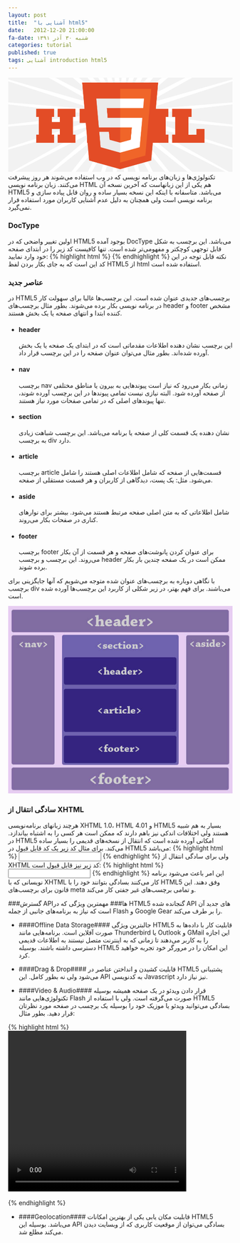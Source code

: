 ```yaml
---
layout: post
title:  "آشنایی با html5"
date:   2012-12-20 21:00:00
fa-date: شنبه ۳۰ آذر ۱۳۹۱
categories: tutorial
published: true
tags: آشنایی introduction html5
---
```

<div class="container centeralized">
	<img src="../img/html5_introduction.png" alt="introduction to html5">
</div>
تکنولوژی‌ها و زبان‌های برنامه نویسی که در وب استفاده می‌شوند هر روز پیشرفت می‌کنند. زبان برنامه نویسی HTML هم یکی از این زبانهاست که آخرین نسخه آن HTML5 می‌باشد. متاسفانه با اینکه این نسخه بسیار ساده و روان قابل پیاده سازی و برنامه نویسی است ولی همچنان به دلیل عدم آشنایی کاربران مورد استفاده قرار نمی‌گیرد.

<h3>DocType</h3>
اولین تغییر واضحی که در HTML5 بوجود آمده DocType می‌باشد. این برچسب به شکل قابل توجهی کوچکتر و مفهومی‌تر شده است. تنها کافیست کد زیر را در ابتدای صفحه خود وارد نمایید:
{% highlight html %}
<!DocType html>
{% endhighlight %}
نکته قابل توجه در این کد این است که به جای بکار بردن لفظ HTML5 از html استفاده شده است.

<h3>عناصر جدید</h3>
در HTML5 برچسب‌های جدیدی عنوان شده است. این برچسب‌ها غالبا برای سهولت کار در برنامه نویسی بکار برده می‌شوند. بطور مثال برچسب‌های header و footer مشخص کننده ابتدا و انتهای صفحه یا یک بخش هستند.
<ul>
<li><h4>header</h4></li>
این برچسب نشان دهنده اطلاعات مقدماتی است که در ابتدای یک صفحه یا یک بخش آورده شده‌اند. بطور مثال می‌توان عنوان صفحه را در این برچسب قرار داد.

<li><h4>nav</h4></li>
برچسب nav زمانی بکار می‌رود که نیاز است پیوندهایی به بیرون یا مناطق مختلفی از صفحه آورده شود. البته نیازی نیست تمامی پیوندها در این برچسب آورده شوند، تنها پیوندهای اصلی که در تمامی صفحات مورد نیاز هستند.

<li><h4>section</h4></li>
نشان دهنده یک قسمت کلی از صفحه یا برنامه می‌باشد. این برچسب شباهت زیادی به برچسب div دارد.

<li><h4>article</h4></li>
برچسب article قسمت‌هایی از صفحه که شامل اطلاعات اصلی هستند را شامل می‌شود. مثل: یک پست، دیدگاهی از کاربران و هر قسمت مستقلی از صفحه.

<li><h4>aside</h4></li>
شامل اطلاعاتی که به متن اصلی صفحه مرتبط هستند می‌شود. بیشتر برای نوارهای کناری در صفحات بکار می‌روند.

<li><h4>footer</h4></li>
برچسب footer برای عنوان کردن پانوشت‌های صفحه و هر قسمت از آن بکار می‌روند. این برچسب و برچسب header ممکن است در یک صفحه چندین بار بکار برده شوند.
</ul>

با نگاهی دوباره به برچسب‌های عنوان شده متوجه می‌شویم که آنها جایگزینی برای برچسب div می‌باشند. برای فهم بهتر، در زیر شکلی از کاربرد این برچسب‌ها آورده شده است.

<div class="container centeralized">
	<img src="../img/html5-tags.jpg" alt="html5 tags">
</div>

<h3>سادگی انتقال از XHTML</h3>
هرچند زبانهای برنامه‌نویسی XHTML 1.0، HTML 4.01 و HTML5 بسیار به هم شبیه هستند ولی اختلافات اندکی نیز باهم دارند که ممکن است هر کسی را به اشتباه بیاندازد. در HTML5 امکانی آورده شده است که انتقال از نسخه‌های قدیمی را بسیار ساده می‌کند.
برای مثال کد زیر یک کد قابل قبول در HTML5 می‌باشد:
{% highlight html %}
<input id="name" type="text">
{% endhighlight %}
ولی برای سادگی انتقال از XHTML کد زیر نیز قابل قبول است:
{% highlight html %}
<input id="name" type="text" />
{% endhighlight %}
این امر باعث می‌شود برنامه نویسانی که با XHTML کار می‌کنند بسادگی بتوانند خود را با HTML5 وفق دهند. این قانون برای برچسب‌های meta و تمامی برچسب‌های غیر جفتی کار می‌کند.

###گسترش APIها###
مهمترین ویژگی که در HTML5 گنجانده شده API های جدید آن است که نیاز به برنامه‌های جانبی از جمله Flash و Google Gear را بر طرف می‌کند.

* ####Offline Data Storage####
جالبترین ویژگی HTML5 قابلیت کار با داده‌ها به صورت آفلاین است. برنامه‌هایی مانند Thunderbird یا Outlook و GMail این اجازه را به کاربر می‌دهند تا زمانی که به اینترنت متصل نیستند به اطلاعات قدیمی دسترسی داشته باشند. بوسیله HTML5 این امکان را در مرورگر خود تجربه خواهید کرد.

* ####Drag & Drop####
قابلیت کشیدن و انداختن عناصر در HTML5 پشتیبانی می‌شود ولی نه بطور کامل. این API به کدنویسی Javascript نیز نیاز دارد.

* ####Video & Audio####
قرار دادن ویدئو در یک صفحه همیشه بوسیله تکنولوژی‌هایی مانند Flash صورت می‌گرفته است. ولی با استفاده از HTML5 بسادگی می‌توانید ویدئو یا موزیک خود را بوسیله یک برچسب در صفحه مورد نظرتان قرار دهید. بطور مثال:

{% highlight html %}
<video width="400" height="360" src="vid.mp4">
   <param name="allowfullscreen" value="true" />
   <param name="allowscriptaccess" value="true" />
</video>
{% endhighlight %}

* ####Geolocation####
قابلیت مکان یابی یکی از بهترین امکانات HTML5 می‌باشد. بوسیله این API بسادگی می‌توان از موقعیت کاربری که از وبسایت دیدن می‌کند مطلع شد.

